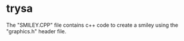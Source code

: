 # trysa
The "SMILEY.CPP" file contains c++ code to create a smiley using the "graphics.h" header file.
